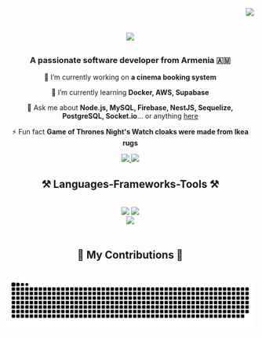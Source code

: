 <img align="right" src="https://visitor-badge.laobi.icu/badge?page_id=nersikmilitosyan.nersikmilitosyan" />

<h1 align="center">
    <img src="https://readme-typing-svg.herokuapp.com/?font=Righteous&size=35&center=true&vCenter=true&width=500&height=70&duration=4000&lines=Hi+There!+👋;+I'm+Nersik+Militosyan!;" />
</h1>

<h3 align="center">A passionate software developer from Armenia 🇦🇲</h3>



<div align="center">
 
 🔭 I’m currently working on **a cinema booking system**
 
 🌱 I’m currently learning **Docker, AWS, Supabase**

💬 Ask me about **Node.js, MySQL, Firebase, NestJS, Sequelize, PostgreSQL, Socket.io**... or anything [here](https://github.com/Nersik199/Nersik199/issues)

⚡ Fun fact **Game of Thrones Night's Watch cloaks were made from Ikea rugs**

</div>
 
<div align="center"> 
  <a href="mailto:militosyan13@gmail.com">
    <img src="https://img.shields.io/badge/Gmail-333333?style=for-the-badge&logo=gmail&logoColor=red" />
  </a>
  <a href="https://www.linkedin.com/in/nersik-militosyan/" target="_blank">
    <img src="https://img.shields.io/badge/LinkedIn-0077B5?style=for-the-badge&logo=linkedin&logoColor=white" target="_blank" />
  </a>

</div>


 
<h2 align="center">⚒️ Languages-Frameworks-Tools ⚒️</h2>
<br/>
<div align="center">
    <img src="https://skillicons.dev/icons?i=html,css,vscode,github,figma,tailwind,git,bootstrap,scss,less" />
    <img src="https://skillicons.dev/icons?i=nodejs,javascript,typescript,express,nestjs,sequelize,mysql,postgres,mongodb" /><br>
    <img src="https://skillicons.dev/icons?i=socketio,yarn,postman,npm,linux,jquery,gulp" />
</div>

<br/>


<div align="center">
  <h2>🐍 My Contributions 🐍</h2>
  <br>
  <img alt="snake eating my contributions" src="https://raw.githubusercontent.com/salesp07/salesp07/output/github-contribution-grid-snake.svg" />
  
</div>

